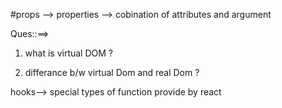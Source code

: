 

#props --> properties
    --> cobination of attributes and argument



Ques::==> 
1. what is virtual DOM ?

2. differance b/w virtual Dom and real Dom ?

hooks--> special types of function provide  by react 

